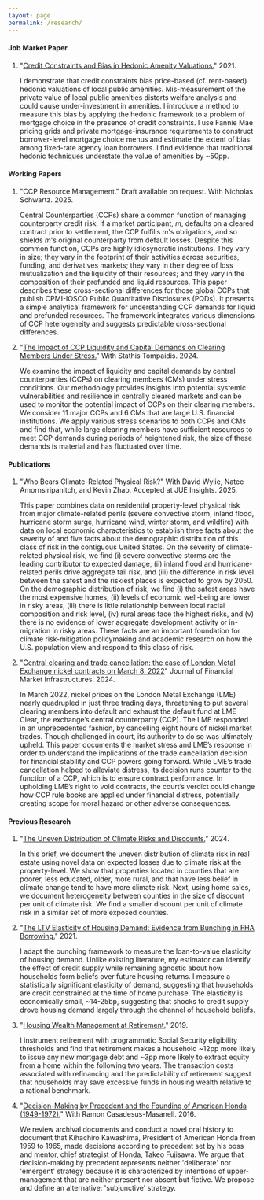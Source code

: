 ```yaml
---
layout: page
permalink: /research/
---
```

#### Job Market Paper

1. "[Credit Constraints and Bias in Hedonic Amenity Valuations.](https://github.com/jheilbron/jheilbron.github.io/raw/master/downloads/heilbron_jmp_amenity_valuation.pdf)" 2021.

   I demonstrate that credit constraints bias price-based (cf. rent-based) hedonic valuations of local public amenities. Mis-measurement of the private value of local public amenities distorts welfare analysis and could cause under-investment in amenities. I introduce a method to measure this bias by applying the hedonic framework to a problem of mortgage choice in the presence of credit constraints. I use Fannie Mae pricing grids and private mortgage-insurance requirements to construct borrower-level mortgage choice menus and estimate the extent of bias among fixed-rate agency loan borrowers. I find evidence that traditional hedonic techniques understate the value of amenities by ~50pp.

#### Working Papers

1. "CCP Resource Management." Draft available on request. With Nicholas Schwartz. 2025.

   Central Counterparties (CCPs) share a common function of managing counterparty credit risk. If a market participant, $m$, defaults on a cleared contract prior to settlement, the CCP fulfills $m$'s obligations, and so shields $m$'s original counterparty from default losses. Despite this common function, CCPs are highly idiosyncratic institutions. They vary in size; they vary in the footprint of their activities across securities, funding, and derivatives markets; they vary in their degree of loss mutualization and the liquidity of their resources; and they vary in the composition of their prefunded and liquid resources. This paper describes these cross-sectional differences for those global CCPs that publish CPMI-IOSCO Public Quantitative Disclosures (PQDs). It presents a simple analytical framework for understanding CCP demands for liquid and prefunded resources. The framework integrates various dimensions of CCP heterogeneity and suggests predictable cross-sectional differences.

3. "[The Impact of CCP Liquidity and Capital Demands on Clearing Members Under Stress.](https://www.financialresearch.gov/working-papers/2025/07/01/the-impact-of-ccp-liquidity-demands-on-clearing-members-under-stress/)" With Stathis Tompaidis. 2024.

   We examine the impact of liquidity and capital demands by central counterparties (CCPs) on clearing members (CMs) under stress conditions. Our methodology provides insights into potential systemic vulnerabilities and resilience in centrally cleared markets and can be used to monitor the potential impact of CCPs on their clearing members. We consider 11 major CCPs and 6 CMs that are large U.S. financial institutions. We apply various stress scenarios to both CCPs and CMs and find that, while large clearing members have sufficient resources to meet CCP demands during periods of heightened risk, the size of these demands is material and has fluctuated over time. 

#### Publications

1. "Who Bears Climate-Related Physical Risk?" With David Wylie, Natee Amornsiripanitch, and Kevin Zhao. Accepted at JUE Insights. 2025.

   This paper combines data on residential property-level physical risk from major climate-related perils (severe convective storm, inland flood, hurricane storm surge, hurricane wind, winter storm, and wildfire) with data on local economic characteristics to establish three facts about the severity of and five facts about the demographic distribution of this class of risk in the contiguous United States. On the severity of climate-related physical risk, we find (i) severe convective storms are the leading contributor to expected damage, (ii) inland flood and hurricane-related perils drive aggregate tail risk, and (iii) the difference in risk level between the safest and the riskiest places is expected to grow by 2050. On the demographic distribution of risk, we find (i) the safest areas have the most expensive homes, (ii) levels of economic well-being are lower in risky areas, (iii) there is little relationship between local racial composition and risk level, (iv) rural areas face the highest risks, and (v) there is no evidence of lower aggregate development activity or in-migration in risky areas. These facts are an important foundation for climate risk-mitigation policymaking and academic research on how the U.S. population view and respond to this class of risk.

2. "[Central clearing and trade cancellation: the case of London Metal Exchange nickel contracts on March 8, 2022](https://www.risk.net/journal-of-financial-market-infrastructures/7960599/central-clearing-and-trade-cancellation-the-case-of-london-metal-exchange-nickel-contracts-on-march-8-2022)" Journal of Financial Market Infrastructures. 2024.

   In March 2022, nickel prices on the London Metal Exchange (LME) nearly quadrupled in just three trading days, threatening to put several clearing members into default and exhaust the default fund at LME Clear, the exchange’s central counterparty (CCP). The LME responded in an unprecedented fashion, by cancelling eight hours of nickel market trades. Though challenged in court, its authority to do so was ultimately upheld. This paper documents the market stress and LME’s response in order to understand the implications of the trade cancellation decision for financial stability and CCP powers going forward. While LME’s trade cancellation helped to alleviate distress, its decision runs counter to the function of a CCP, which is to ensure contract performance. In upholding LME’s right to void contracts, the court’s verdict could change how CCP rule books are applied under financial distress, potentially creating scope for moral hazard or other adverse consequences.

#### Previous Research

1. "[The Uneven Distribution of Climate Risks and Discounts.](https://www.financialresearch.gov/briefs/2024/02/28/climate-risks-discounts/)" 2024.
   
   In this brief, we document the uneven distribution of climate risk in real estate using novel data on expected losses due to climate risk at the property-level. We show that properties located in counties that are poorer, less educated, older, more rural, and that have less belief in climate change tend to have more climate risk. Next, using home sales, we document heterogeneity between counties in the size of discount per unit of climate risk. We find a smaller discount per unit of climate risk in a similar set of more exposed counties.

2. "[The LTV Elasticity of Housing Demand: Evidence from Bunching in FHA Borrowing.](https://github.com/jheilbron/jheilbron.github.io/raw/master/downloads/heilbron_ltv_elasticity.pdf)" 2021.  

   I adapt the bunching framework to measure the loan-to-value elasticity of housing demand. Unlike existing literature, my estimator can identify the effect of credit supply while remaining agnostic about how households form beliefs over future housing returns. I measure a statistically significant elasticity of demand, suggesting that households are credit constrained at the time of home purchase. The elasticity is economically small, ~14-25bp, suggesting that shocks to credit supply drove housing demand largely through the channel of household beliefs. 

3. "[Housing Wealth Management at Retirement.](https://github.com/jheilbron/jheilbron.github.io/raw/master/downloads/heilbron_retirement.pdf)" 2019.  
  
   I instrument retirement with programmatic Social Security eligibility thresholds and find that retirement makes a household ~12pp more likely to issue any new mortgage debt and ~3pp more likely to extract equity from a home within the following two years. The transaction costs associated with refinancing and the predictability of retirement suggest that households may save excessive funds in housing wealth relative to a rational benchmark.

4. "[Decision-Making by Precedent and the Founding of American Honda (1949-1972).](https://github.com/jheilbron/jheilbron.github.io/raw/master/downloads/casadesus-masanell_heilbron_honda.pdf)" With Ramon Casadesus-Masanell. 2016.

   We review archival documents and conduct a novel oral history to document that Kihachiro Kawashima, President of American Honda from 1959 to 1965, made decisions according to precedent set by his boss and mentor, chief strategist of Honda, Takeo Fujisawa. We argue that decision-making by precedent represents neither 'deliberate' nor 'emergent' strategy because it is characterized by intentions of upper-management that are neither present nor absent but fictive. We propose and define an alternative: 'subjunctive' strategy.
